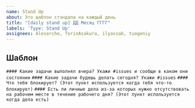 ```yaml
---
name: Stand Up
about: Это шаблон стэндапа на каждый день
title: "[daily stand up] ДД Месяц ГГГГ"
labels: 'Type: Stand Up'
assignees: Aleserche, TorinAsakura, ilyassab, tuogeniy
---
```


## Шаблон 
`#### Какие задачи выполнял вчера? Укажи #issues и сообщи в каком они состоянии`
`#### Какие задачи будешь делать сегодня? Укажи #issues`
`#### Что тебя блокирует? (Этот пункт используется когда тебя что-то блокирует)`
`#### Есть ли личные дела из-за которых нужно отсутствовать на рабочем месте в течение рабочего дня? (Этот пункт используется когда дела есть)`

